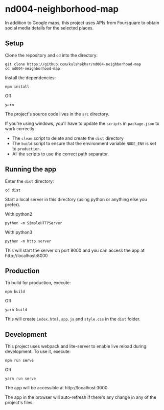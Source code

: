 # nd004-neighborhood-map

In addition to Google maps, this project uses APIs from Foursquare to obtain social media details for the selected places.

## Setup

Clone the repository and `cd` into the directory:

```
git clone https://github.com/kulshekhar/nd004-neighborhood-map
cd nd004-neighborhood-map
```

Install the dependencies:

```
npm install
```

OR

```
yarn
```

The project's source code lives in the `src` directory.

If you're using windows, you'll have to update the `scripts` in `package.json` to work correctly:
- The `clean` script to delete and create the `dist` directory
- The `build` script to ensure that the environment variable `NODE_ENV` is set to `production`.
- All the scripts to use the correct path separator.

## Running the app

Enter the `dist` directory:

```
cd dist
```

Start a local server in this directory (using python or anything else you prefer).

With python2

```
python -m SimpleHTTPServer
```

With python3

```
python -m http.server
```

This will start the server on port 8000 and you can access the app at http://localhost:8000

## Production

To build for production, execute:

```
npm build
```

OR

```
yarn build
```

This will create `index.html`, `app.js` and `style.css` in the `dist` folder.

## Development

This project uses webpack and lite-server to enable live reload during development. To use it, execute:

```
npm run serve
```

OR 

```
yarn run serve
```

The app will be accessible at http://localhost:3000

The app in the browser will auto-refresh if there's any change in any of the project's files.
